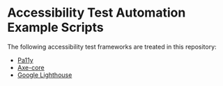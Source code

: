 # Accessibility Test Automation Example Scripts
The following accessibility test frameworks are treated in this repository:
* [Pa11y](https://github.com/akingkci/508-Test-Automation/tree/master/examples/pa11y)
* [Axe-core](https://github.com/akingkci/508-Test-Automation/tree/master/examples/axe-core)
* [Google Lighthouse](https://github.com/akingkci/508-Test-Automation/tree/master/examples/lighthouse)